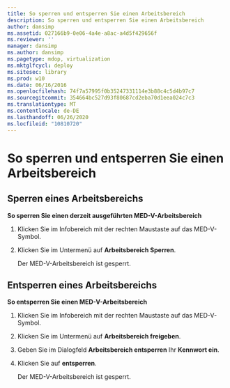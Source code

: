 ```yaml
---
title: So sperren und entsperren Sie einen Arbeitsbereich
description: So sperren und entsperren Sie einen Arbeitsbereich
author: dansimp
ms.assetid: 027166b9-0e06-4a4e-a8ac-a4d5f429656f
ms.reviewer: ''
manager: dansimp
ms.author: dansimp
ms.pagetype: mdop, virtualization
ms.mktglfcycl: deploy
ms.sitesec: library
ms.prod: w10
ms.date: 06/16/2016
ms.openlocfilehash: 74f7a57995f0b35247331114e3b88c4c5d4b97c7
ms.sourcegitcommit: 354664bc527d93f80687cd2eba70d1eea024c7c3
ms.translationtype: MT
ms.contentlocale: de-DE
ms.lasthandoff: 06/26/2020
ms.locfileid: "10810720"
---
```

# So sperren und entsperren Sie einen Arbeitsbereich


## Sperren eines Arbeitsbereichs


**So sperren Sie einen derzeit ausgeführten MED-V-Arbeitsbereich**

1.  Klicken Sie im Infobereich mit der rechten Maustaste auf das MED-V-Symbol.

2.  Klicken Sie im Untermenü auf **Arbeitsbereich Sperren**.

    Der MED-V-Arbeitsbereich ist gesperrt.

## Entsperren eines Arbeitsbereichs


**So entsperren Sie einen MED-V-Arbeitsbereich**

1.  Klicken Sie im Infobereich mit der rechten Maustaste auf das MED-V-Symbol.

2.  Klicken Sie im Untermenü auf **Arbeitsbereich freigeben**.

3.  Geben Sie im Dialogfeld **Arbeitsbereich entsperren** Ihr **Kennwort ein**.

4.  Klicken Sie auf **entsperren**.

    Der MED-V-Arbeitsbereich ist gesperrt.

 

 






